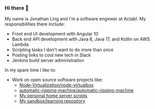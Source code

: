 ### Hi there 👋
My name is Jonathan Ling and I'm a software engineer at Actabl. My responsibilities there include:
- Front end UI development with Angular 10
- Back end API development with Java 8, Java 17, and Kotlin on AWS Lambda
- Scripting tasks I don't want to do more than once
- Posting links to cool new tech in Slack
- Jenkins build server administration

In my spare time I like to:
* Work on open source software projects like:
  - [Node-Virtualization/node-virtualbox](https://github.com/Node-Virtualization/node-virtualbox)
  - [automatic-ripping-machine/automatic-ripping-machine](https://github.com/automatic-ripping-machine/automatic-ripping-machine)
  - [My personal home server scripts](https://github.com/colonelpopcorn/home-server)
  - [My sandbox/learning repository](https://github.com/colonelpopcorn/sandbox)

<!--
**colonelpopcorn/colonelpopcorn** is a ✨ _special_ ✨ repository because its `README.md` (this file) appears on your GitHub profile.

Here are some ideas to get you started:

- 🔭 I’m currently working on ...
- 🌱 I’m currently learning ...
- 👯 I’m looking to collaborate on ...
- 🤔 I’m looking for help with ...
- 💬 Ask me about ...
- 📫 How to reach me: ...
- 😄 Pronouns: ...
- ⚡ Fun fact: ...
-->
